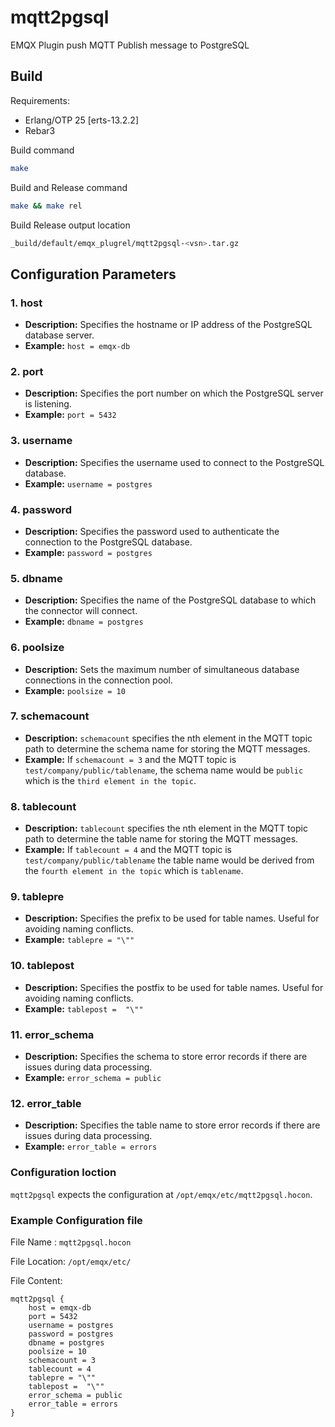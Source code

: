 # mqtt2pgsql

EMQX Plugin push MQTT Publish message to PostgreSQL


## Build

Requirements:
- Erlang/OTP 25 [erts-13.2.2] 
- Rebar3

Build command

```bash
make
```

Build and Release command

```bash
make && make rel
```

Build Release output location

```bash
_build/default/emqx_plugrel/mqtt2pgsql-<vsn>.tar.gz
```

## Configuration Parameters

### 1. **host**
   - **Description:** Specifies the hostname or IP address of the PostgreSQL database server.
   - **Example:** `host = emqx-db`

### 2. **port**
   - **Description:** Specifies the port number on which the PostgreSQL server is listening.
   - **Example:** `port = 5432`

### 3. **username**
   - **Description:** Specifies the username used to connect to the PostgreSQL database.
   - **Example:** `username = postgres`

### 4. **password**
   - **Description:** Specifies the password used to authenticate the connection to the PostgreSQL database.
   - **Example:** `password = postgres`

### 5. **dbname**
   - **Description:** Specifies the name of the PostgreSQL database to which the connector will connect.
   - **Example:** `dbname = postgres`

### 6. **poolsize**
   - **Description:** Sets the maximum number of simultaneous database connections in the connection pool.
   - **Example:** `poolsize = 10`

### 7. **schemacount**
   - **Description:** `schemacount` specifies the nth element in the MQTT topic path to determine the schema name for storing the MQTT messages. 
   - **Example:** If `schemacount = 3` and the MQTT topic is `test/company/public/tablename`, the schema name would be `public` which is the `third element in the topic`.

### 8. **tablecount**
   - **Description:** `tablecount` specifies the nth element in the MQTT topic path to determine the table name for storing the MQTT messages. 
   - **Example:**  If `tablecount = 4` and the MQTT topic is `test/company/public/tablename` the table name would be derived from the `fourth element in the topic` which is `tablename`.

### 9. **tablepre**
   - **Description:** Specifies the prefix to be used for table names. Useful for avoiding naming conflicts.
   - **Example:** `tablepre = "\""`

### 10. **tablepost**
   - **Description:** Specifies the postfix to be used for table names. Useful for avoiding naming conflicts.
   - **Example:** `tablepost =  "\""`

### 11. **error_schema**
   - **Description:** Specifies the schema to store error records if there are issues during data processing.
   - **Example:** `error_schema = public`

### 12. **error_table**
   - **Description:** Specifies the table name to store error records if there are issues during data processing.
   - **Example:** `error_table = errors`

### Configuration loction
`mqtt2pgsql` expects the configuration at `/opt/emqx/etc/mqtt2pgsql.hocon`.

### Example Configuration file

File Name : `mqtt2pgsql.hocon`

File Location: `/opt/emqx/etc/`

File Content:

```hocon
mqtt2pgsql {
    host = emqx-db 
    port = 5432
    username = postgres
    password = postgres
    dbname = postgres
    poolsize = 10
    schemacount = 3
    tablecount = 4
    tablepre = "\""
    tablepost =  "\""
    error_schema = public 
    error_table = errors
}
```

